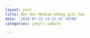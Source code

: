 ```yaml
---
layout: post
title: Mẹo đọc Medium không giới hạn
date: '2020-07-23 23:33:32 +0700'
categories: jekyll update

---
```


<!--stackedit_data:
eyJwcm9wZXJ0aWVzIjoibGF5b3V0OiBwb3N0XG50aXRsZTogTe
G6uW8gxJHhu41jIE1lZGl1bSBraMO0bmcgZ2nhu5tpIGjhuqFu
XG5kYXRlOiAnMjAyMC0wNy0yMyAyMzozMzozMiArMDcwMCdcbm
NhdGVnb3JpZXM6IGpla3lsbCB1cGRhdGVcbiIsImhpc3Rvcnki
OlstMTYwMjYzODE5Ml19
-->